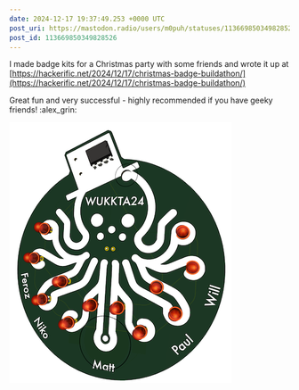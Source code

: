 ```yaml
---
date: 2024-12-17 19:37:49.253 +0000 UTC
post_uri: https://mastodon.radio/users/m0puh/statuses/113669850349828526
post_id: 113669850349828526
---
```

I made badge kits for a Christmas party with some friends and wrote it up at [https://hackerific.net/2024/12/17/christmas-badge-buildathon/](https://hackerific.net/2024/12/17/christmas-badge-buildathon/)

Great fun and very successful - highly recommended if you have geeky friends! :alex_grin:


![Round PCB with a picture of an octopus in a top hat. There are 12 LEDs around the arms.](113669840727228733.png)

